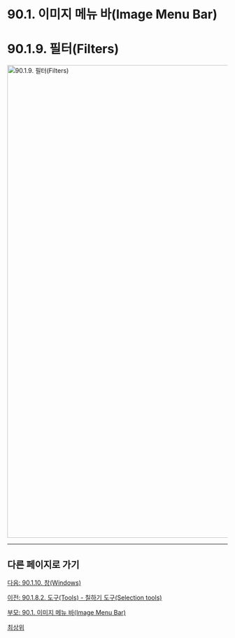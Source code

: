 # 90.1. 이미지 메뉴 바(Image Menu Bar)
# 90.1.9. 필터(Filters)

<img width="1080" alt="90.1.9. 필터(Filters)" environment="MacOS:Sonoma 14.2.1 GIMP 2.10.36" src="https://github.com/wonder13662/gimp/assets/15767104/8aa3e45d-3325-49f6-ad23-d0e6508fa205">

***

## 다른 페이지로 가기

[다음: 90.1.10. 창(Windows)](./90-01-10-windows.md)

[이전: 90.1.8.2. 도구(Tools) - 칠하기 도구(Selection tools)](./90-01-08-toolsx-02-paint_tools.md)

[부모: 90.1. 이미지 메뉴 바(Image Menu Bar)](./90-01-00-image-menu-bar.md)

[최상위](./00-home.md)
